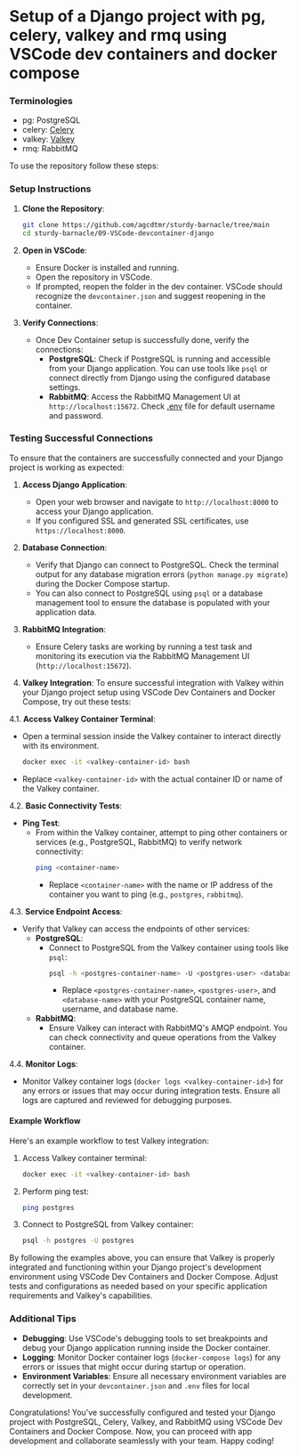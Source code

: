 # Setup of a Django project with pg, celery, valkey and rmq using VSCode dev containers and docker compose

### Terminologies
- pg: PostgreSQL
- celery: [Celery](https://docs.celeryq.dev/en/stable/getting-started/introduction.html)
- valkey: [Valkey](https://valkey.io/)
- rmq: RabbitMQ

To use the repository follow these steps:

### Setup Instructions

1. **Clone the Repository**:
   ```sh
   git clone https://github.com/agcdtmr/sturdy-barnacle/tree/main
   cd sturdy-barnacle/09-VSCode-devcontainer-django
   ```

2. **Open in VSCode**:
   - Ensure Docker is installed and running.
   - Open the repository in VSCode.
   - If prompted, reopen the folder in the dev container. VSCode should recognize the `devcontainer.json` and suggest reopening in the container.

6. **Verify Connections**:
   - Once Dev Container setup is successfully done, verify the connections:
     - **PostgreSQL**: Check if PostgreSQL is running and accessible from your Django application. You can use tools like `psql` or connect directly from Django using the configured database settings.
     - **RabbitMQ**: Access the RabbitMQ Management UI at `http://localhost:15672`. Check [.env](https://github.com/agcdtmr/sturdy-barnacle/blob/main/09-VSCode-devcontainer-django/.devcontainer/.env.dev) file for default username and password.

### Testing Successful Connections

To ensure that the containers are successfully connected and your Django project is working as expected:

1. **Access Django Application**:
   - Open your web browser and navigate to `http://localhost:8000` to access your Django application.
   - If you configured SSL and generated SSL certificates, use `https://localhost:8000`.

2. **Database Connection**:
   - Verify that Django can connect to PostgreSQL. Check the terminal output for any database migration errors (`python manage.py migrate`) during the Docker Compose startup.
   - You can also connect to PostgreSQL using `psql` or a database management tool to ensure the database is populated with your application data.

3. **RabbitMQ Integration**:
   - Ensure Celery tasks are working by running a test task and monitoring its execution via the RabbitMQ Management UI (`http://localhost:15672`).

4. **Valkey Integration**:
   To ensure successful integration with Valkey within your Django project setup using VSCode Dev Containers and Docker Compose, try out these tests:

4.1. **Access Valkey Container Terminal**:
   - Open a terminal session inside the Valkey container to interact directly with its environment.
     ```sh
     docker exec -it <valkey-container-id> bash
     ```
   - Replace `<valkey-container-id>` with the actual container ID or name of the Valkey container.

4.2. **Basic Connectivity Tests**:
   - **Ping Test**:
     - From within the Valkey container, attempt to ping other containers or services (e.g., PostgreSQL, RabbitMQ) to verify network connectivity:
       ```sh
       ping <container-name>
       ```
       - Replace `<container-name>` with the name or IP address of the container you want to ping (e.g., `postgres`, `rabbitmq`).

4.3. **Service Endpoint Access**:
   - Verify that Valkey can access the endpoints of other services:
     - **PostgreSQL**:
       - Connect to PostgreSQL from the Valkey container using tools like `psql`:
         ```sh
         psql -h <postgres-container-name> -U <postgres-user> <database-name>
         ```
         - Replace `<postgres-container-name>`, `<postgres-user>`, and `<database-name>` with your PostgreSQL container name, username, and database name.
     - **RabbitMQ**:
       - Ensure Valkey can interact with RabbitMQ's AMQP endpoint. You can check connectivity and queue operations from the Valkey container.

4.4. **Monitor Logs**:
   - Monitor Valkey container logs (`docker logs <valkey-container-id>`) for any errors or issues that may occur during integration tests. Ensure all logs are captured and reviewed for debugging purposes.

#### Example Workflow

Here's an example workflow to test Valkey integration:

1. Access Valkey container terminal:
   ```sh
   docker exec -it <valkey-container-id> bash
   ```

2. Perform ping test:
   ```sh
   ping postgres
   ```

3. Connect to PostgreSQL from Valkey container:
   ```sh
   psql -h postgres -U postgres
   ```

By following the examples above, you can ensure that Valkey is properly integrated and functioning within your Django project's development environment using VSCode Dev Containers and Docker Compose. Adjust tests and configurations as needed based on your specific application requirements and Valkey's capabilities.

### Additional Tips

- **Debugging**: Use VSCode's debugging tools to set breakpoints and debug your Django application running inside the Docker container.
- **Logging**: Monitor Docker container logs (`docker-compose logs`) for any errors or issues that might occur during startup or operation.
- **Environment Variables**: Ensure all necessary environment variables are correctly set in your `devcontainer.json` and `.env` files for local development.

Congratulations! You've successfully configured and tested your Django project with PostgreSQL, Celery, Valkey, and RabbitMQ using VSCode Dev Containers and Docker Compose. Now, you can proceed with app development and collaborate seamlessly with your team. Happy coding!
